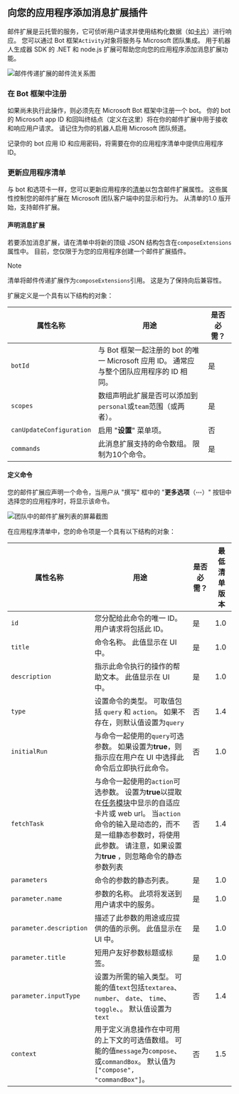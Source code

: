 ## <a name="add-a-messaging-extension-to-your-app"></a>向您的应用程序添加消息扩展插件

邮件扩展是云托管的服务，它可侦听用户请求并使用结构化数据（如[卡片](~/task-modules-and-cards/what-are-cards.md)）进行响应。 您可以通过 Bot 框架`Activity`对象将服务与 Microsoft 团队集成。 用于机器人生成器 SDK 的 .NET 和 node.js 扩展可帮助您向您的应用程序添加消息扩展功能。

![邮件传递扩展的邮件流关系图](~/assets/images/compose-extensions/ceflow.png)

### <a name="register-in-the-bot-framework"></a>在 Bot 框架中注册

如果尚未执行此操作，则必须先在 Microsoft Bot 框架中注册一个 bot。 你的 bot 的 Microsoft app ID 和回叫终结点（定义在这里）将在你的邮件扩展中用于接收和响应用户请求。 请记住为你的机器人启用 Microsoft 团队频道。

记录你的 bot 应用 ID 和应用密码，将需要在你的应用程序清单中提供应用程序 ID。

### <a name="update-your-app-manifest"></a>更新应用程序清单

与 bot 和选项卡一样，您可以更新应用程序的[清单](~/resources/schema/manifest-schema.md#composeextensions)以包含邮件扩展属性。 这些属性控制您的邮件扩展在 Microsoft 团队客户端中的显示和行为。 从清单的1.0 版开始，支持邮件扩展。

#### <a name="declare-your-messaging-extension"></a>声明消息扩展

若要添加消息扩展，请在清单中将新的顶级 JSON 结构包含在`composeExtensions`属性中。 目前，您仅限于为您的应用程序创建一个邮件扩展插件。

> [!NOTE]
> 清单将邮件传递扩展作为`composeExtensions`引用。 这是为了保持向后兼容性。

扩展定义是一个具有以下结构的对象：

| 属性名称 | 用途 | 是否必需？ |
|---|---|---|
| `botId` | 与 Bot 框架一起注册的 bot 的唯一 Microsoft 应用 ID。 通常应与整个团队应用程序的 ID 相同。 | 是 |
| `scopes` | 数组声明此扩展是否可以添加到`personal`或`team`范围（或两者）。 | 是 |
| `canUpdateConfiguration` | 启用 "**设置**" 菜单项。 | 否 |
| `commands` | 此消息扩展支持的命令数组。 限制为10个命令。 | 是 |

#### <a name="define-commands"></a>定义命令

您的邮件扩展应声明一个命令，当用户从 "撰写" 框中的 "**更多选项**（**&#8943;**）" 按钮中选择您的应用程序时，将显示该命令。

![团队中的邮件扩展列表的屏幕截图](~/assets/images/compose-extensions/compose-extension-list.png)

在应用程序清单中，您的命令项是一个具有以下结构的对象：

| 属性名称 | 用途 | 是否必需？ | 最低清单版本 |
|---|---|---|---|
| `id` | 您分配给此命令的唯一 ID。 用户请求将包括此 ID。 | 是 | 1.0 |
| `title` | 命令名称。 此值显示在 UI 中。 | 是 | 1.0 |
| `description` | 指示此命令执行的操作的帮助文本。 此值显示在 UI 中。 | 是 | 1.0 |
| `type` | 设置命令的类型。 可取值包括 `query` 和 `action`。 如果不存在，则默认值设置为`query` | 否 | 1.4 |
| `initialRun` | 与命令一起使用的`query`可选参数。 如果设置为**true**，则指示应在用户在 UI 中选择此命令后立即执行此命令。 | 否 | 1.0 |
| `fetchTask` | 与命令一起使用的`action`可选参数。 设置为**true**以提取在[任务模块](~/task-modules-and-cards/what-are-task-modules.md)中显示的自适应卡片或 web url。 当`action`命令的输入是动态的，而不是一组静态参数时，将使用此参数。 请注意，如果设置为**true** ，则忽略命令的静态参数列表 | 否 | 1.4 |
| `parameters` | 命令的参数的静态列表。 | 是 | 1.0 |
| `parameter.name` | 参数的名称。 此项将发送到用户请求中的服务。 | 是 | 1.0 |
| `parameter.description` | 描述了此参数的用途或应提供的值的示例。 此值显示在 UI 中。 | 是 | 1.0 |
| `parameter.title` | 短用户友好参数标题或标签。 | 是 | 1.0 |
| `parameter.inputType` | 设置为所需的输入类型。 可能的值`text`包括`textarea`、 `number`、 `date`、 `time`、 `toggle`、。 默认值设置为`text` | 否 | 1.4 |
| `context` | 用于定义消息操作在中可用的上下文的可选值数组。 可能的值`message`为`compose`、或`commandBox`。 默认值为 `["compose", "commandBox"]`。 | 否 | 1.5 |
